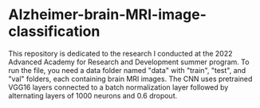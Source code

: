 # Alzheimer-brain-MRI-image-classification

This repository is dedicated to the research I conducted at the 2022 Advanced Academy for Research and Development summer program.  To run the file, you need a data folder named "data" with "train", "test", and "val" folders, each containing brain MRI images.  The CNN uses pretrained VGG16 layers connected to a batch normalization layer followed by alternating layers of 1000 neurons and 0.6 dropout.
